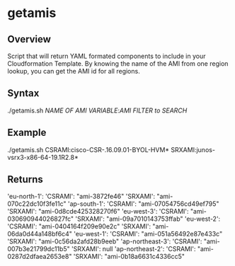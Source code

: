 # getamis
## Overview
Script that will return YAML formated components to include in your Cloudformation Template. By knowing the name of the AMI from one region lookup, you can get the AMI id for all regions.
## Syntax #
 ./getamis.sh *NAME OF AMI VARIABLE*:*AMI FILTER to SEARCH*

## Example
 ./getamis.sh CSRAMI:cisco-CSR-.16.09.01-BYOL-HVM* SRXAMI:junos-vsrx3-x86-64-19.1R2.8*
## Returns
'eu-north-1':                                                                                                                                                                                                                   'CSRAMI': "ami-3872fe46"                                                                                                                                                                                                    'SRXAMI': "ami-070c22dc10f3fe11c"                                                                                                                                                                                       'ap-south-1':                                                                                                                                                                                                                   'CSRAMI': "ami-07054756cd49ef795"                                                                                                                                                                                           'SRXAMI': "ami-0d8cde425328270f6"                                                                                                                                                                                       'eu-west-3':                                                                                                                                                                                                                    'CSRAMI': "ami-030690944026827fc"                                                                                                                                                                                           'SRXAMI': "ami-09a7010143753ffab"                                                                                                                                                                                       'eu-west-2':                                                                                                                                                                                                                    'CSRAMI': "ami-0404164f209e90e2c"                                                                                                                                                                                           'SRXAMI': "ami-06da0d44a148bf6c4"                                                                                                                                                                                       'eu-west-1':                                                                                                                                                                                                                    'CSRAMI': "ami-051a56492e87e433c"                                                                                                                                                                                           'SRXAMI': "ami-0c56da2afd28b9eeb"                                                                                                                                                                                       'ap-northeast-3':                                                                                                                                                                                                               'CSRAMI': "ami-007b3e21799dc11b5"                                                                                                                                                                                           'SRXAMI': null                                                                                                                                                                                                          'ap-northeast-2':                                                                                                                                                                                                               'CSRAMI': "ami-0287d2dfaea2653e8"                                                                                                                                                                                           'SRXAMI': "ami-0b18a6631c4336cc5"  

